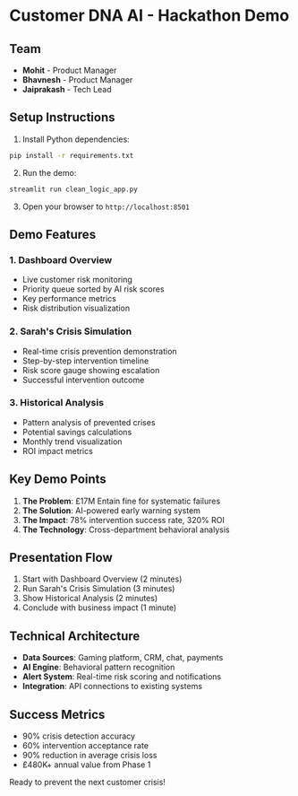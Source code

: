 # Customer DNA AI - Hackathon Demo

## Team
- **Mohit** - Product Manager
- **Bhavnesh** - Product Manager  
- **Jaiprakash** - Tech Lead

## Setup Instructions

1. Install Python dependencies:
```bash
pip install -r requirements.txt
```

2. Run the demo:
```bash
streamlit run clean_logic_app.py
```

3. Open your browser to `http://localhost:8501`

## Demo Features

### 1. Dashboard Overview
- Live customer risk monitoring
- Priority queue sorted by AI risk scores
- Key performance metrics
- Risk distribution visualization

### 2. Sarah's Crisis Simulation
- Real-time crisis prevention demonstration
- Step-by-step intervention timeline
- Risk score gauge showing escalation
- Successful intervention outcome

### 3. Historical Analysis
- Pattern analysis of prevented crises
- Potential savings calculations
- Monthly trend visualization
- ROI impact metrics

## Key Demo Points

1. **The Problem**: £17M Entain fine for systematic failures
2. **The Solution**: AI-powered early warning system
3. **The Impact**: 78% intervention success rate, 320% ROI
4. **The Technology**: Cross-department behavioral analysis

## Presentation Flow

1. Start with Dashboard Overview (2 minutes)
2. Run Sarah's Crisis Simulation (3 minutes)
3. Show Historical Analysis (2 minutes)
4. Conclude with business impact (1 minute)

## Technical Architecture

- **Data Sources**: Gaming platform, CRM, chat, payments
- **AI Engine**: Behavioral pattern recognition
- **Alert System**: Real-time risk scoring and notifications
- **Integration**: API connections to existing systems

## Success Metrics

- 90% crisis detection accuracy
- 60% intervention acceptance rate
- 90% reduction in average crisis loss
- £480K+ annual value from Phase 1

Ready to prevent the next customer crisis!
